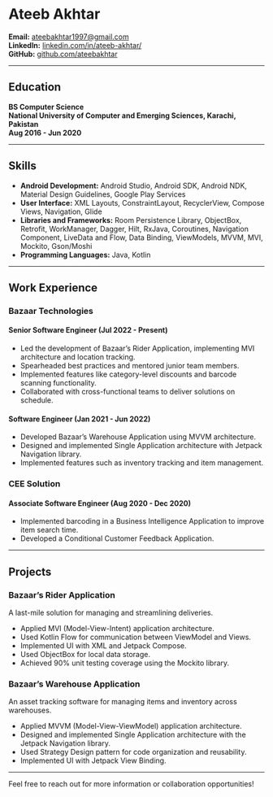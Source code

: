 # Ateeb Akhtar

**Email:** [ateebakhtar1997@gmail.com](mailto:ateebakhtar1997@gmail.com)  
**LinkedIn:** [linkedin.com/in/ateeb-akhtar/](https://linkedin.com/in/ateeb-akhtar/)  
**GitHub:** [github.com/ateebakhtar](https://github.com/ateebakhtar)  

---

## Education

**BS Computer Science**  
**National University of Computer and Emerging Sciences, Karachi, Pakistan**  
**Aug 2016 - Jun 2020**

---

## Skills

- **Android Development:** Android Studio, Android SDK, Android NDK, Material Design Guidelines, Google Play Services
- **User Interface:** XML Layouts, ConstraintLayout, RecyclerView, Compose Views, Navigation, Glide
- **Libraries and Frameworks:** Room Persistence Library, ObjectBox, Retrofit, WorkManager, Dagger, Hilt, RxJava, Coroutines, Navigation Component, LiveData and Flow, Data Binding, ViewModels, MVVM, MVI, Mockito, Gson/Moshi
- **Programming Languages:** Java, Kotlin

---

## Work Experience

### **Bazaar Technologies**

#### Senior Software Engineer (Jul 2022 - Present)
- Led the development of Bazaar’s Rider Application, implementing MVI architecture and location tracking.
- Spearheaded best practices and mentored junior team members.
- Implemented features like category-level discounts and barcode scanning functionality.
- Collaborated with cross-functional teams to deliver solutions on schedule.

#### Software Engineer (Jan 2021 - Jun 2022)
- Developed Bazaar’s Warehouse Application using MVVM architecture.
- Designed and implemented Single Application architecture with Jetpack Navigation library.
- Implemented features such as inventory tracking and item management.

### **CEE Solution**

#### Associate Software Engineer (Aug 2020 - Dec 2020)
- Implemented barcoding in a Business Intelligence Application to improve item search time.
- Developed a Conditional Customer Feedback Application.

---

## Projects

### **Bazaar’s Rider Application**
A last-mile solution for managing and streamlining deliveries.
- Applied MVI (Model-View-Intent) application architecture.
- Used Kotlin Flow for communication between ViewModel and Views.
- Implemented UI with XML and Jetpack Compose.
- Used ObjectBox for local data storage.
- Achieved 90% unit testing coverage using the Mockito library.

### **Bazaar’s Warehouse Application**
An asset tracking software for managing items and inventory across warehouses.
- Applied MVVM (Model-View-ViewModel) application architecture.
- Designed and implemented Single Application architecture with the Jetpack Navigation library.
- Used Strategy Design pattern for code organization and reusability.
- Implemented UI with Jetpack View Binding.

---

Feel free to reach out for more information or collaboration opportunities!
